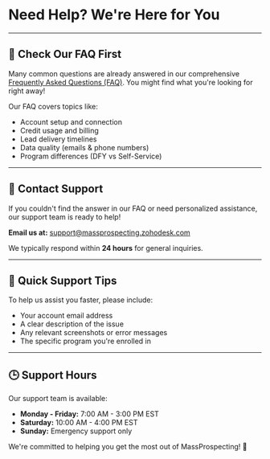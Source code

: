 # Need Help? We're Here for You

---

## 📖 Check Our FAQ First

Many common questions are already answered in our comprehensive [Frequently Asked Questions (FAQ)](faqs.md). You might find what you're looking for right away!

Our FAQ covers topics like:
- Account setup and connection
- Credit usage and billing
- Lead delivery timelines
- Data quality (emails & phone numbers)
- Program differences (DFY vs Self-Service)

---

## 📧 Contact Support

If you couldn't find the answer in our FAQ or need personalized assistance, our support team is ready to help!

**Email us at:** [support@massprospecting.zohodesk.com](mailto:support@massprospecting.zohodesk.com)

We typically respond within **24 hours** for general inquiries.

---

## 🚀 Quick Support Tips

To help us assist you faster, please include:
- Your account email address
- A clear description of the issue
- Any relevant screenshots or error messages
- The specific program you're enrolled in

---

## 🕒 Support Hours

Our support team is available:
- **Monday - Friday:** 7:00 AM - 3:00 PM EST
- **Saturday:** 10:00 AM - 4:00 PM EST
- **Sunday:** Emergency support only

We're committed to helping you get the most out of MassProspecting! 💪